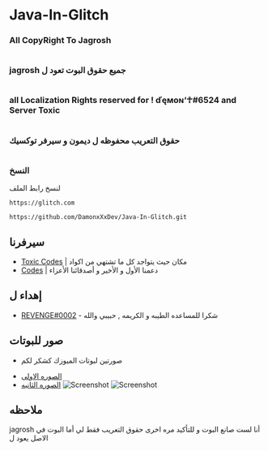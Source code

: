 # Java-In-Glitch

### All CopyRight To Jagrosh
#
### jagrosh جميع حقوق البوت تعود ل 
#
### all Localization Rights reserved for ! ďęмoɴ‘☥#6524 and Server Toxic
#
### حقوق التعريب محفوظه ل ديمون و سيرفر توكسيك
#
### النسخ

لنسخ رابط الملف


```
https://glitch.com
```

```
https://github.com/DamonxXxDev/Java-In-Glitch.git
```

## سيرفرنا

* [Toxic Codes](https://discord.gg/QmqsvCM) | مكان حيث يتواجد  كل ما تشتهي من اكواد 
* [Codes](https://discord.gg/Gqg4zg) | دعمنا الأول و الأخير و أصدقائنا الأعزاء

## إهداء ل 

* [REVENGE#0002]() - شكرا للمساعده الطيبه و الكريمه , حبيبي والله 

## صور للبوتات
- صورتين لبوتات الميوزك كشكر لكم

* [الصوره الاولى](https://i.imgur.com/aqCh18V.png)
* [الصوره الثانيه](https://i.imgur.com/8mKVubG.png)
![Screenshot](https://i.imgur.com/aqCh18V.png)
![Screenshot](https://i.imgur.com/8mKVubG.png)

## ملاحظه

jagrosh أنا لست صانع البوت و للتأكيد مره اخرى حقوق التعريب فقط لي أما البوت في الاصل يعود ل 
